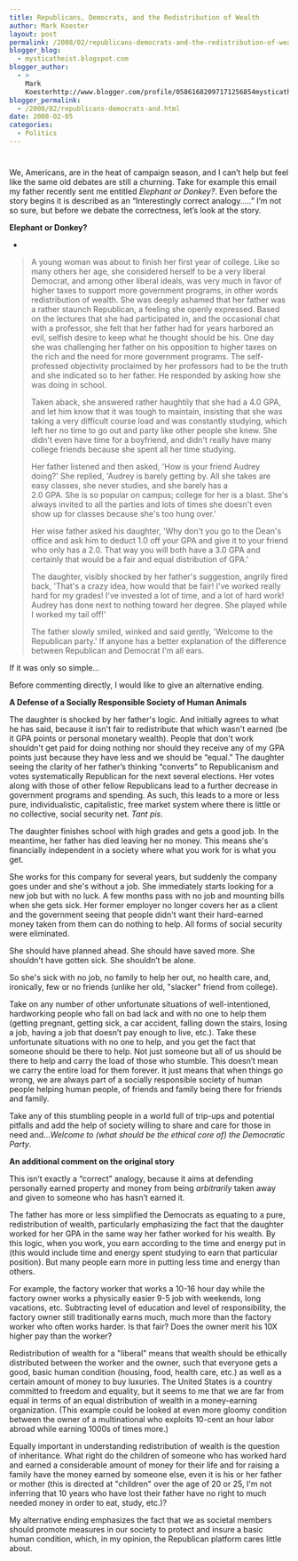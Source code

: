 ```yaml
---
title: Republicans, Democrats, and the Redistribution of Wealth
author: Mark Koester
layout: post
permalink: /2008/02/republicans-democrats-and-the-redistribution-of-wealth.html
blogger_blog:
  - mysticatheist.blogspot.com
blogger_author:
  - >
    Mark
    Koesterhttp://www.blogger.com/profile/05861682097171256854mysticatheist@gmail.com
blogger_permalink:
  - /2008/02/republicans-democrats-and.html
date: 2008-02-05
categories:
  - Politics
---
```

# 

We, Americans, are in the heat of campaign season, and I can’t help but feel like the same old debates are still a churning. Take for example this email my father recently sent me entitled *Elephant or Donkey?*. Even before the story begins it is described as an “Interestingly correct analogy.....” I’m not so sure, but before we debate the correctness, let’s look at the story.

**Elephant or Donkey?**

*  
> A young woman was about to finish her first year of college. Like so many others her age, she considered herself to be a very liberal Democrat, and among other liberal ideals, was very much in favor of higher taxes to support more government programs, in other words redistribution of wealth. She was deeply ashamed that her father was a rather staunch Republican, a feeling she openly expressed. Based on the lectures that she had participated in, and the occasional chat with a professor, she felt that her father had for years harbored an evil, selfish desire to keep what he thought should be his. 
> One day she was challenging her father on his opposition to higher taxes on the rich and the need for more government programs. The self-professed objectivity proclaimed by her professors had to be the truth and she indicated so to her father. He responded by asking how she was doing in school.
> 
> Taken aback, she answered rather haughtily that she had a 4.0 GPA, and let him know that it was tough to maintain, insisting that she was taking a very difficult course load and was constantly studying, which left her no time to go out and party like other people she knew. She didn't even have time for a boyfriend, and didn't really have many college friends because she spent all her time studying.
> 
> Her father listened and then asked, 'How is your friend Audrey doing?' She replied, 'Audrey is barely getting by. All she takes are easy classes, she never studies, and she barely has a  
> 2.0 GPA. She is so popular on campus; college for her is a blast. She's always invited to all the parties and lots of times she doesn't even show up for classes because she's too hung over.'
> 
> Her wise father asked his daughter, 'Why don't you go to the Dean's office and ask him to deduct 1.0 off your GPA and give it to your friend who only has a 2.0. That way you will both have a 3.0 GPA and certainly that would be a fair and equal distribution of GPA.'
> 
> The daughter, visibly shocked by her father's suggestion, angrily fired back, 'That's a crazy idea, how would that be fair! I've worked really hard for my grades! I've invested a lot of time, and a lot of hard work! Audrey has done next to nothing toward her degree. She played while I worked my tail off!'
> 
> The father slowly smiled, winked and said gently, 'Welcome to the Republican party.' If anyone has a better explanation of the difference between Republican and Democrat I'm all ears.



If it was only so simple...

Before commenting directly, I would like to give an alternative ending. 

**A Defense of a Socially Responsible Society of Human Animals**

The daughter is shocked by her father's logic. And initially agrees to what he has said, because it isn't fair to redistribute that which wasn't earned (be it GPA points or personal monetary wealth). People that don't work shouldn't get paid for doing nothing nor should they receive any of my GPA points just because they have less and we should be “equal.” The daughter seeing the clarity of her father’s thinking “converts” to Republicanism and votes systematically Republican for the next several elections. Her votes along with those of other fellow Republicans lead to a further decrease in government programs and spending. As such, this leads to a more or less pure, individualistic, capitalistic, free market system where there is little or no collective, social security net. *Tant pis*. 

The daughter finishes school with high grades and gets a good job. In the meantime, her father has died leaving her no money. This means she's financially independent in a society where what you work for is what you get. 

She works for this company for several years, but suddenly the company goes under and she's without a job. She immediately starts looking for a new job but with no luck. A few months pass with no job and mounting bills when she gets sick. Her former employer no longer covers her as a client and the government seeing that people didn't want their hard-earned money taken from them can do nothing to help. All forms of social security were eliminated. 

She should have planned ahead. She should have saved more. She shouldn't have gotten sick. She shouldn’t be alone.

So she's sick with no job, no family to help her out, no health care, and, ironically, few or no friends (unlike her old, "slacker" friend from college).

Take on any number of other unfortunate situations of well-intentioned, hardworking people who fall on bad lack and with no one to help them (getting pregnant, getting sick, a car accident, falling down the stairs, losing a job, having a job that doesn’t pay enough to live, etc.). Take these unfortunate situations with no one to help, and you get the fact that someone should be there to help. Not just someone but all of us should be there to help and carry the load of those who stumble. This doesn’t mean we carry the entire load for them forever. It just means that when things go wrong, we are always part of a socially responsible society of human people helping human people, of friends and family being there for friends and family. 

Take any of this stumbling people in a world full of trip-ups and potential pitfalls and add the help of society willing to share and care for those in need and…*Welcome to (what should be the ethical core of) the Democratic Party*. 

**An additional comment on the original story**

This isn’t exactly a “correct” analogy, because it aims at defending personally earned property and money from being *arbitrarily* taken away and given to someone who has hasn’t earned it. 

The father has more or less simplified the Democrats as equating to a pure, redistribution of wealth, particularly emphasizing the fact that the daughter worked for her GPA in the same way her father worked for his wealth. By this logic, when you work, you earn according to the time and energy put in (this would include time and energy spent studying to earn that particular position). But many people earn more in putting less time and energy than others. 

For example, the factory worker that works a 10-16 hour day while the factory owner works a physically easier 9-5 job with weekends, long vacations, etc. Subtracting level of education and level of responsibility, the factory owner still traditionally earns much, much more than the factory worker who often works harder. Is that fair? Does the owner merit his 10X higher pay than the worker? 

Redistribution of wealth for a "liberal" means that wealth should be ethically distributed between the worker and the owner, such that everyone gets a good, basic human condition (housing, food, health care, etc.) as well as a certain amount of money to buy luxuries. The United States is a country committed to freedom and equality, but it seems to me that we are far from equal in terms of an equal distribution of wealth in a money-earning organization. (This example could be looked at even more gloomy condition between the owner of a multinational who exploits 10-cent an hour labor abroad while earning 1000s of times more.)

Equally important in understanding redistribution of wealth is the question of inheritance. What right do the children of someone who has worked hard and earned a considerable amount of money for their life and for raising a family have the money earned by someone else, even it is his or her father or mother (this is directed at "children" over the age of 20 or 25, I'm not inferring that 10 years who have lost their father have no right to much needed money in order to eat, study, etc.)? 

My alternative ending emphasizes the fact that we as societal members should promote measures in our society to protect and insure a basic human condition, which, in my opinion, the Republican platform cares little about.